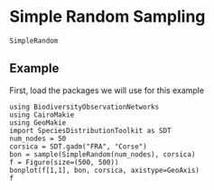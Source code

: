 # Simple Random Sampling

```@docs; canonical=false
SimpleRandom
```

## Example 

First, load the packages we will use for this example

```@example 
using BiodiversityObservationNetworks 
using CairoMakie
using GeoMakie
import SpeciesDistributionToolkit as SDT
num_nodes = 50
corsica = SDT.gadm("FRA", "Corse")
bon = sample(SimpleRandom(num_nodes), corsica)
f = Figure(size=(500, 500))
bonplot(f[1,1], bon, corsica, axistype=GeoAxis)
f
```